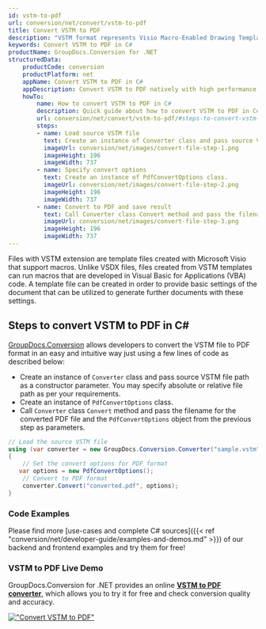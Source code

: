 ```yaml
---
id: vstm-to-pdf
url: conversion/net/convert/vstm-to-pdf
title: Convert VSTM to PDF
description: "VSTM format represents Visio Macro-Enabled Drawing Template with .vstm extension. Learn how to convert VSTM to PDF file programmatically in C# language using GroupDocs.Conversion for .NET library."
keywords: Convert VSTM to PDF in C#
productName: GroupDocs.Conversion for .NET
structuredData:
    productCode: conversion
    productPlatform: net
    appName: Convert VSTM to PDF in C#
    appDescription: Convert VSTM to PDF natively with high performance using C# language and server side GroupDocs.Conversion for .NET APIs, without the use of any software like Microsoft or Open Office.
    howTo:
        name: How to convert VSTM to PDF in C# 
        description: Quick guide about how to convert VSTM to PDF in C# with high performance and accuracy.
        url: conversion/net/convert/vstm-to-pdf/#steps-to-convert-vstm-to-pdf-in-c
        steps:
        - name: Load source VSTM file 
          text: Create an instance of Converter class and pass source VSTM file path as a constructor parameter. You may specify absolute or relative file path as per your requirements. 
          imageUrl: conversion/net/images/convert-file-step-1.png
          imageHeight: 196
          imageWidth: 737
        - name: Specify convert options 
          text: Create an instance of PdfConvertOptions class.
          imageUrl: conversion/net/images/convert-file-step-2.png
          imageHeight: 196
          imageWidth: 737
        - name: Convert to PDF and save result 
          text: Call Converter class Convert method and pass the filename for the converted HTML file and the PdfConvertOptions object from the previous step as parameters.
          imageUrl: conversion/net/images/convert-file-step-3.png
          imageHeight: 196
          imageWidth: 737
---
```


Files with VSTM extension are template files created with Microsoft Visio that support macros. Unlike VSDX files, files created from VSTM templates can run macros that are developed in Visual Basic for Applications (VBA) code. A template file can be created in order to provide basic settings of the document that can be utilized to generate further documents with these settings.

## Steps to convert VSTM to PDF in C#

[GroupDocs.Conversion](https://products.groupdocs.com/conversion/net) allows developers to convert the VSTM file to PDF format in an easy and intuitive way just using a few lines of code as described below:

* Create an instance of `Converter` class and pass source VSTM file path as a constructor parameter. You may specify absolute or relative file path as per your requirements. 
* Create an instance of `PdfConvertOptions` class.
* Call `Converter` class `Convert` method and pass the filename for the converted PDF file and the `PdfConvertOptions` object from the previous step as parameters.

```csharp
// Load the source VSTM file
using (var converter = new GroupDocs.Conversion.Converter("sample.vstm"))
{
    // Set the convert options for PDF format
   var options = new PdfConvertOptions();
    // Convert to PDF format
    converter.Convert("converted.pdf", options);
}
```

### Code Examples

Please find more [use-cases and complete C# sources]({{< ref "conversion/net/developer-guide/examples-and-demos.md" >}}) of our backend and frontend examples and try them for free!

### VSTM to PDF Live Demo

GroupDocs.Conversion for .NET provides an online [**VSTM to PDF converter**](https://products.groupdocs.app/conversion/vstm-to-pdf), which allows you to try it for free and check conversion quality and accuracy.

[!["Convert VSTM to PDF"](conversion/net/images/convert-to-pdf/convert-vstm-to-pdf.png)](https://products.groupdocs.app/conversion/vstm-to-pdf)